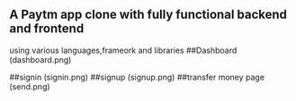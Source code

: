 
## A Paytm app clone with fully functional backend and frontend
using various languages,frameork and libraries
##Dashboard
(dashboard.png)

##signin
(signin.png)
##signup
(signup.png)
##transfer money page
(send.png)


